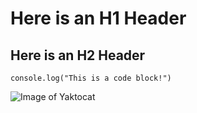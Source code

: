 # Here is an H1 Header
## Here is an H2 Header
```
console.log("This is a code block!")
```

![Image of Yaktocat](https://octodex.github.com/images/yaktocat.png)
